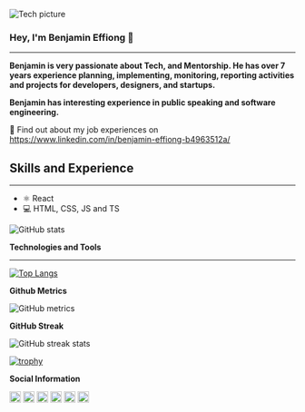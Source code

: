 ![Tech picture](https://scontent-los2-1.xx.fbcdn.net/v/t1.6435-9/206188532_2963707663870451_5706203168588175500_n.jpg?_nc_cat=101&ccb=1-7&_nc_sid=e3f864&_nc_ohc=sTclq7bJn-YAX9Knj8n&_nc_oc=AQmINvGQUa1l-SERlhzDLhZC4hT5y_WE8LzXnCtzSSumxs2UpEiIlT6v6OmEGS-1wYA&_nc_ht=scontent-los2-1.xx&oh=00_AfBghEh1LK47M_21KbLqs5f5HYSBd5CZgxut-N0aN11MIA&oe=6436DC15)

### Hey, I'm Benjamin Effiong 👋

---

**Benjamin is very passionate about Tech, and Mentorship. He has over 7 years experience planning, implementing, monitoring, reporting activities and projects for developers, designers, and startups.**

**Benjamin has interesting experience in public speaking and software engineering.** 

🤔 Find out about my job experiences on https://www.linkedin.com/in/benjamin-effiong-b4963512a/

## Skills and Experience

---

* ⚛️ React
* 💻 HTML, CSS, JS and TS

![GitHub stats](https://github-readme-stats.vercel.app/api?username=Bennyyoung&show_icons=true&count_private=true)  

**Technologies and Tools**

---

[![Top Langs](https://github-readme-stats.vercel.app/api/top-langs/?username=bennyyoung&hide_progress=false)](https://github.com/anuraghazra/github-readme-stats)

**Github Metrics**

![GitHub metrics](https://metrics.lecoq.io/Bennyyoung)  

**GitHub Streak**

![GitHub streak stats](https://streak-stats.demolab.com/?user=Bennyyoung)  

[![trophy](https://github-profile-trophy.vercel.app/?username=Bennyyoung)](https://github.com/ryo-ma/github-profile-trophy)

**Social Information**

[<img src='https://cdn.jsdelivr.net/npm/simple-icons@3.0.1/icons/github.svg' alt='github' height='20'>](https://github.com/Bennyyoung)  [<img src='https://cdn.jsdelivr.net/npm/simple-icons@3.0.1/icons/linkedin.svg' alt='linkedin' height='20'>](https://www.linkedin.com/in/benjamin-effiong-b4963512a/)  [<img src='https://cdn.jsdelivr.net/npm/simple-icons@3.0.1/icons/facebook.svg' alt='facebook' height='20'>](https://www.facebook.com/benjamin.effiong.355)  [<img src='https://cdn.jsdelivr.net/npm/simple-icons@3.0.1/icons/instagram.svg' alt='instagram' height='20'>](https://www.instagram.com/ben__comrade/)  [<img src='https://cdn.jsdelivr.net/npm/simple-icons@3.0.1/icons/twitter.svg' alt='twitter' height='20'>](https://twitter.com/EffiongBenjami2)  [<img src='https://cdn.jsdelivr.net/npm/simple-icons@3.0.1/icons/codesandbox.svg' alt='codesandbox' height='20'>](https://codesandbox.io/u/Bennyyoung)  

<!--
**Bennyyoung/Bennyyoung** is a ✨ _special_ ✨ repository because its `README.md` (this file) appears on your GitHub profile.

Here are some ideas to get you started:

- 🔭 I’m currently working on ...
- 🌱 I’m currently learning ...
- 👯 I’m looking to collaborate on ...
- 🤔 I’m looking for help with ...
- 💬 Ask me about ...
- 📫 How to reach me: ...
- 😄 Pronouns: ...
- ⚡ Fun fact: ...
-->
